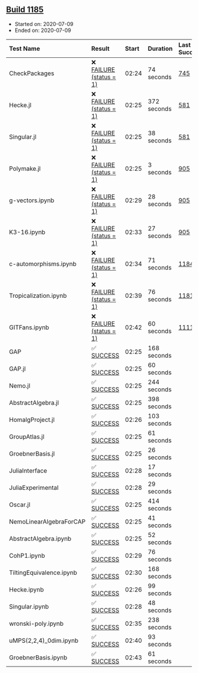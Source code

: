 ## [Build 1185](https://oscarci.mathematik.uni-kl.de/job/oscar-julia-1.4/1185/)

* Started on: 2020-07-09
* Ended on: 2020-07-09

| Test Name    | Result | Start | Duration | Last Success | First Failure |
|:-------------|:-------|:------|:---------|:-------------|:--------------|
| CheckPackages | ❌ [FAILURE (status = 1)](https://oscarci.mathematik.uni-kl.de/job/oscar-julia-1.4/1185/artifact/logs/build-1185/CheckPackages.log) | 02:24 | 74 seconds | [745](https://oscarci.mathematik.uni-kl.de/job/oscar-julia-1.4/745/) | [746](https://oscarci.mathematik.uni-kl.de/job/oscar-julia-1.4/746/) |
| Hecke.jl | ❌ [FAILURE (status = 1)](https://oscarci.mathematik.uni-kl.de/job/oscar-julia-1.4/1185/artifact/logs/build-1185/Hecke.jl.log) | 02:25 | 372 seconds | [581](https://oscarci.mathematik.uni-kl.de/job/oscar-julia-1.4/581/) | [582](https://oscarci.mathematik.uni-kl.de/job/oscar-julia-1.4/582/) |
| Singular.jl | ❌ [FAILURE (status = 1)](https://oscarci.mathematik.uni-kl.de/job/oscar-julia-1.4/1185/artifact/logs/build-1185/Singular.jl.log) | 02:25 | 38 seconds | [581](https://oscarci.mathematik.uni-kl.de/job/oscar-julia-1.4/581/) | [582](https://oscarci.mathematik.uni-kl.de/job/oscar-julia-1.4/582/) |
| Polymake.jl | ❌ [FAILURE (status = 1)](https://oscarci.mathematik.uni-kl.de/job/oscar-julia-1.4/1185/artifact/logs/build-1185/Polymake.jl.log) | 02:25 | 3 seconds | [905](https://oscarci.mathematik.uni-kl.de/job/oscar-julia-1.4/905/) | [907](https://oscarci.mathematik.uni-kl.de/job/oscar-julia-1.4/907/) |
| g-vectors.ipynb | ❌ [FAILURE (status = 1)](https://oscarci.mathematik.uni-kl.de/job/oscar-julia-1.4/1185/artifact/logs/build-1185/g-vectors.ipynb.log) | 02:29 | 28 seconds | [905](https://oscarci.mathematik.uni-kl.de/job/oscar-julia-1.4/905/) | [907](https://oscarci.mathematik.uni-kl.de/job/oscar-julia-1.4/907/) |
| K3-16.ipynb | ❌ [FAILURE (status = 1)](https://oscarci.mathematik.uni-kl.de/job/oscar-julia-1.4/1185/artifact/logs/build-1185/K3-16.ipynb.log) | 02:33 | 27 seconds | [905](https://oscarci.mathematik.uni-kl.de/job/oscar-julia-1.4/905/) | [907](https://oscarci.mathematik.uni-kl.de/job/oscar-julia-1.4/907/) |
| c-automorphisms.ipynb | ❌ [FAILURE (status = 1)](https://oscarci.mathematik.uni-kl.de/job/oscar-julia-1.4/1185/artifact/logs/build-1185/c-automorphisms.ipynb.log) | 02:34 | 71 seconds | [1184](https://oscarci.mathematik.uni-kl.de/job/oscar-julia-1.4/1184/) | [1185](https://oscarci.mathematik.uni-kl.de/job/oscar-julia-1.4/1185/) |
| Tropicalization.ipynb | ❌ [FAILURE (status = 1)](https://oscarci.mathematik.uni-kl.de/job/oscar-julia-1.4/1185/artifact/logs/build-1185/Tropicalization.ipynb.log) | 02:39 | 76 seconds | [1181](https://oscarci.mathematik.uni-kl.de/job/oscar-julia-1.4/1181/) | [1182](https://oscarci.mathematik.uni-kl.de/job/oscar-julia-1.4/1182/) |
| GITFans.ipynb | ❌ [FAILURE (status = 1)](https://oscarci.mathematik.uni-kl.de/job/oscar-julia-1.4/1185/artifact/logs/build-1185/GITFans.ipynb.log) | 02:42 | 60 seconds | [1111](https://oscarci.mathematik.uni-kl.de/job/oscar-julia-1.4/1111/) | [1112](https://oscarci.mathematik.uni-kl.de/job/oscar-julia-1.4/1112/) |
| GAP | ✅ [SUCCESS](https://oscarci.mathematik.uni-kl.de/job/oscar-julia-1.4/1185/artifact/logs/build-1185/GAP.log) | 02:25 | 168 seconds |  |  |
| GAP.jl | ✅ [SUCCESS](https://oscarci.mathematik.uni-kl.de/job/oscar-julia-1.4/1185/artifact/logs/build-1185/GAP.jl.log) | 02:25 | 60 seconds |  |  |
| Nemo.jl | ✅ [SUCCESS](https://oscarci.mathematik.uni-kl.de/job/oscar-julia-1.4/1185/artifact/logs/build-1185/Nemo.jl.log) | 02:25 | 244 seconds |  |  |
| AbstractAlgebra.jl | ✅ [SUCCESS](https://oscarci.mathematik.uni-kl.de/job/oscar-julia-1.4/1185/artifact/logs/build-1185/AbstractAlgebra.jl.log) | 02:25 | 398 seconds |  |  |
| HomalgProject.jl | ✅ [SUCCESS](https://oscarci.mathematik.uni-kl.de/job/oscar-julia-1.4/1185/artifact/logs/build-1185/HomalgProject.jl.log) | 02:26 | 103 seconds |  |  |
| GroupAtlas.jl | ✅ [SUCCESS](https://oscarci.mathematik.uni-kl.de/job/oscar-julia-1.4/1185/artifact/logs/build-1185/GroupAtlas.jl.log) | 02:25 | 61 seconds |  |  |
| GroebnerBasis.jl | ✅ [SUCCESS](https://oscarci.mathematik.uni-kl.de/job/oscar-julia-1.4/1185/artifact/logs/build-1185/GroebnerBasis.jl.log) | 02:25 | 26 seconds |  |  |
| JuliaInterface | ✅ [SUCCESS](https://oscarci.mathematik.uni-kl.de/job/oscar-julia-1.4/1185/artifact/logs/build-1185/JuliaInterface.log) | 02:28 | 17 seconds |  |  |
| JuliaExperimental | ✅ [SUCCESS](https://oscarci.mathematik.uni-kl.de/job/oscar-julia-1.4/1185/artifact/logs/build-1185/JuliaExperimental.log) | 02:28 | 29 seconds |  |  |
| Oscar.jl | ✅ [SUCCESS](https://oscarci.mathematik.uni-kl.de/job/oscar-julia-1.4/1185/artifact/logs/build-1185/Oscar.jl.log) | 02:25 | 414 seconds |  |  |
| NemoLinearAlgebraForCAP | ✅ [SUCCESS](https://oscarci.mathematik.uni-kl.de/job/oscar-julia-1.4/1185/artifact/logs/build-1185/NemoLinearAlgebraForCAP.log) | 02:25 | 41 seconds |  |  |
| AbstractAlgebra.ipynb | ✅ [SUCCESS](https://oscarci.mathematik.uni-kl.de/job/oscar-julia-1.4/1185/artifact/logs/build-1185/AbstractAlgebra.ipynb.log) | 02:25 | 52 seconds |  |  |
| CohP1.ipynb | ✅ [SUCCESS](https://oscarci.mathematik.uni-kl.de/job/oscar-julia-1.4/1185/artifact/logs/build-1185/CohP1.ipynb.log) | 02:29 | 76 seconds |  |  |
| TiltingEquivalence.ipynb | ✅ [SUCCESS](https://oscarci.mathematik.uni-kl.de/job/oscar-julia-1.4/1185/artifact/logs/build-1185/TiltingEquivalence.ipynb.log) | 02:30 | 168 seconds |  |  |
| Hecke.ipynb | ✅ [SUCCESS](https://oscarci.mathematik.uni-kl.de/job/oscar-julia-1.4/1185/artifact/logs/build-1185/Hecke.ipynb.log) | 02:26 | 99 seconds |  |  |
| Singular.ipynb | ✅ [SUCCESS](https://oscarci.mathematik.uni-kl.de/job/oscar-julia-1.4/1185/artifact/logs/build-1185/Singular.ipynb.log) | 02:28 | 48 seconds |  |  |
| wronski-poly.ipynb | ✅ [SUCCESS](https://oscarci.mathematik.uni-kl.de/job/oscar-julia-1.4/1185/artifact/logs/build-1185/wronski-poly.ipynb.log) | 02:35 | 238 seconds |  |  |
| uMPS(2,2,4)_0dim.ipynb | ✅ [SUCCESS](https://oscarci.mathematik.uni-kl.de/job/oscar-julia-1.4/1185/artifact/logs/build-1185/uMPS-2-2-4-_0dim.ipynb.log) | 02:40 | 93 seconds |  |  |
| GroebnerBasis.ipynb | ✅ [SUCCESS](https://oscarci.mathematik.uni-kl.de/job/oscar-julia-1.4/1185/artifact/logs/build-1185/GroebnerBasis.ipynb.log) | 02:43 | 61 seconds |  |  |
